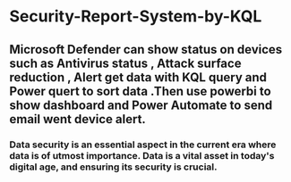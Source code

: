 # Security-Report-System-by-KQL
## Microsoft Defender can show status on devices such as Antivirus status , Attack surface reduction , Alert get data with KQL query and Power quert to sort data .Then use powerbi  to show dashboard and Power Automate to send email went device alert. 

### Data security is an essential aspect in the current era where data is of utmost importance. Data is a vital asset in today's digital age, and ensuring its security is crucial.
